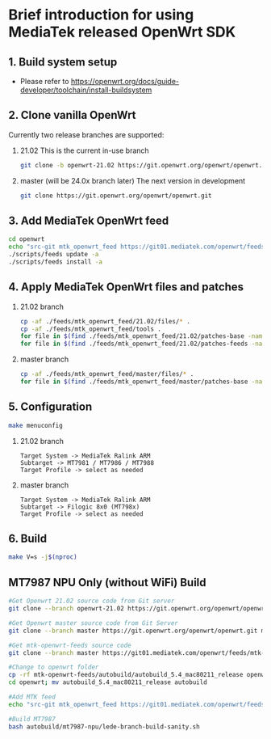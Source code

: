 # Brief introduction for using MediaTek released OpenWrt SDK

## 1. Build system setup

- Please refer to https://openwrt.org/docs/guide-developer/toolchain/install-buildsystem

## 2. Clone vanilla OpenWrt

Currently two release branches are supported:

1. 21.02
    This is the current in-use branch

   ```bash
   git clone -b openwrt-21.02 https://git.openwrt.org/openwrt/openwrt.git
   ```

2. master (will be 24.0x branch later)
   The next version in development

   ```bash
   git clone https://git.openwrt.org/openwrt/openwrt.git
   ```

## 3. Add MediaTek OpenWrt feed

```bash
cd openwrt
echo "src-git mtk_openwrt_feed https://git01.mediatek.com/openwrt/feeds/mtk-openwrt-feeds" >> feeds.conf.default
./scripts/feeds update -a
./scripts/feeds install -a
```

## 4. Apply MediaTek OpenWrt files and patches

1. 21.02 branch

   ```bash
   cp -af ./feeds/mtk_openwrt_feed/21.02/files/* .
   cp -af ./feeds/mtk_openwrt_feed/tools .
   for file in $(find ./feeds/mtk_openwrt_feed/21.02/patches-base -name "*.patch" | sort); do patch -f -p1 -i ${file}; done
   for file in $(find ./feeds/mtk_openwrt_feed/21.02/patches-feeds -name "*.patch" | sort); do patch -f -p1 -i ${file}; done
   ```

2. master branch

   ```bash
   cp -af ./feeds/mtk_openwrt_feed/master/files/* .
   for file in $(find ./feeds/mtk_openwrt_feed/master/patches-base -name "*.patch" | sort); do patch -f -p1 -i ${file}; done
   ```

## 5. Configuration

```bash
make menuconfig
```

1. 21.02 branch

   ```text
   Target System -> MediaTek Ralink ARM
   Subtarget -> MT7981 / MT7986 / MT7988
   Target Profile -> select as needed
   ```

2. master branch

   ```text
   Target System -> MediaTek Ralink ARM
   Subtarget -> Filogic 8x0 (MT798x)
   Target Profile -> select as needed
   ```

## 6. Build

```bash
make V=s -j$(nproc)
```

## MT7987 NPU Only (without WiFi) Build
```bash
#Get Openwrt 21.02 source code from Git server
git clone --branch openwrt-21.02 https://git.openwrt.org/openwrt/openwrt.git

#Get Openwrt master source code from Git Server
git clone --branch master https://git.openwrt.org/openwrt/openwrt.git mac80211_package

#Get mtk-openwrt-feeds source code
git clone --branch master https://git01.mediatek.com/openwrt/feeds/mtk-openwrt-feeds

#Change to openwrt folder
cp -rf mtk-openwrt-feeds/autobuild/autobuild_5.4_mac80211_release openwrt
cd openwrt; mv autobuild_5.4_mac80211_release autobuild

#Add MTK feed
echo "src-git mtk_openwrt_feed https://git01.mediatek.com/openwrt/feeds/mtk-openwrt-feeds" >> feeds.conf.default

#Build MT7987
bash autobuild/mt7987-npu/lede-branch-build-sanity.sh
```

